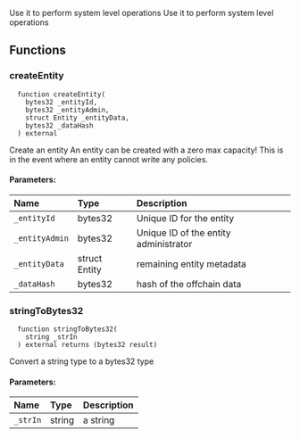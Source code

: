 Use it to perform system level operations
Use it to perform system level operations
## Functions
### createEntity
```solidity
  function createEntity(
    bytes32 _entityId,
    bytes32 _entityAdmin,
    struct Entity _entityData,
    bytes32 _dataHash
  ) external
```
Create an entity
An entity can be created with a zero max capacity! This is in the event where an entity cannot write any policies.
#### Parameters:
| Name | Type | Description                                                          |
| :--- | :--- | :------------------------------------------------------------------- |
|`_entityId` | bytes32 | Unique ID for the entity
|`_entityAdmin` | bytes32 | Unique ID of the entity administrator
|`_entityData` | struct Entity | remaining entity metadata
|`_dataHash` | bytes32 | hash of the offchain data
### stringToBytes32
```solidity
  function stringToBytes32(
    string _strIn
  ) external returns (bytes32 result)
```
Convert a string type to a bytes32 type
#### Parameters:
| Name | Type | Description                                                          |
| :--- | :--- | :------------------------------------------------------------------- |
|`_strIn` | string | a string
